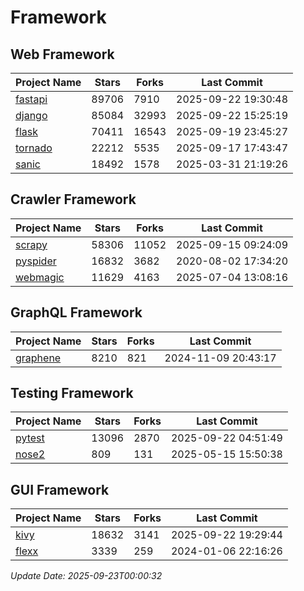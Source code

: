 # Framework

## Web Framework
| Project Name | Stars | Forks | Last Commit |
| ------------ | ----- | ----- | ----------- |
| [fastapi](https://github.com/fastapi/fastapi) | 89706 | 7910 | 2025-09-22 19:30:48 |
| [django](https://github.com/django/django) | 85084 | 32993 | 2025-09-22 15:25:19 |
| [flask](https://github.com/pallets/flask) | 70411 | 16543 | 2025-09-19 23:45:27 |
| [tornado](https://github.com/tornadoweb/tornado) | 22212 | 5535 | 2025-09-17 17:43:47 |
| [sanic](https://github.com/sanic-org/sanic) | 18492 | 1578 | 2025-03-31 21:19:26 |

## Crawler Framework
| Project Name | Stars | Forks | Last Commit |
| ------------ | ----- | ----- | ----------- |
| [scrapy](https://github.com/scrapy/scrapy) | 58306 | 11052 | 2025-09-15 09:24:09 |
| [pyspider](https://github.com/binux/pyspider) | 16832 | 3682 | 2020-08-02 17:34:20 |
| [webmagic](https://github.com/code4craft/webmagic) | 11629 | 4163 | 2025-07-04 13:08:16 |

## GraphQL Framework
| Project Name | Stars | Forks | Last Commit |
| ------------ | ----- | ----- | ----------- |
| [graphene](https://github.com/graphql-python/graphene) | 8210 | 821 | 2024-11-09 20:43:17 |

## Testing Framework
| Project Name | Stars | Forks | Last Commit |
| ------------ | ----- | ----- | ----------- |
| [pytest](https://github.com/pytest-dev/pytest) | 13096 | 2870 | 2025-09-22 04:51:49 |
| [nose2](https://github.com/nose-devs/nose2) | 809 | 131 | 2025-05-15 15:50:38 |

## GUI Framework
| Project Name | Stars | Forks | Last Commit |
| ------------ | ----- | ----- | ----------- |
| [kivy](https://github.com/kivy/kivy) | 18632 | 3141 | 2025-09-22 19:29:44 |
| [flexx](https://github.com/flexxui/flexx) | 3339 | 259 | 2024-01-06 22:16:26 |

*Update Date: 2025-09-23T00:00:32*